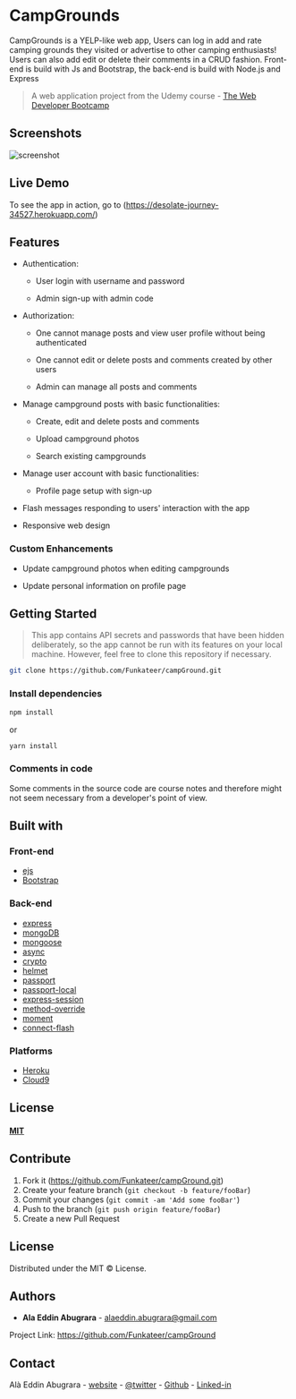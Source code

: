 # CampGrounds
CampGrounds is a YELP-like web app, Users can log in add and rate camping grounds they visited or advertise to other camping enthusiasts! Users can also add edit or delete their comments in a CRUD fashion. Front-end is build with Js and Bootstrap, the back-end is build with Node.js and Express

> A web application project from the Udemy course - [The Web Developer Bootcamp](https://www.udemy.com/the-web-developer-bootcamp/)


## Screenshots
![screenshot](https://alabugrara.com/img/campGround-poster.png)


## Live Demo
To see the app in action, go to (https://desolate-journey-34527.herokuapp.com/)


## Features
* Authentication:

  * User login with username and password

  * Admin sign-up with admin code

* Authorization:

  * One cannot manage posts and view user profile without being authenticated

  * One cannot edit or delete posts and comments created by other users

  * Admin can manage all posts and comments

* Manage campground posts with basic functionalities:

  * Create, edit and delete posts and comments

  * Upload campground photos

  * Search existing campgrounds

* Manage user account with basic functionalities:

  * Profile page setup with sign-up

* Flash messages responding to users' interaction with the app

* Responsive web design


### Custom Enhancements
* Update campground photos when editing campgrounds

* Update personal information on profile page


## Getting Started
> This app contains API secrets and passwords that have been hidden deliberately, so the app cannot be run with its features on your local machine. However, feel free to clone this repository if necessary.

```sh
git clone https://github.com/Funkateer/campGround.git
```


### Install dependencies
```sh
npm install
```

or

```sh
yarn install
```


### Comments in code
Some comments in the source code are course notes and therefore might not seem necessary from a developer's point of view.


## Built with


### Front-end
* [ejs](http://ejs.co/)
* [Bootstrap](https://getbootstrap.com/docs/3.3/)


### Back-end
* [express](https://expressjs.com/)
* [mongoDB](https://www.mongodb.com/)
* [mongoose](http://mongoosejs.com/)
* [async](http://caolan.github.io/async/)
* [crypto](https://nodejs.org/api/crypto.html#crypto_crypto)
* [helmet](https://helmetjs.github.io/)
* [passport](http://www.passportjs.org/)
* [passport-local](https://github.com/jaredhanson/passport-local#passport-local)
* [express-session](https://github.com/expressjs/session#express-session)
* [method-override](https://github.com/expressjs/method-override#method-override)
* [moment](https://momentjs.com/)
* [connect-flash](https://github.com/jaredhanson/connect-flash#connect-flash)

### Platforms

* [Heroku](https://www.heroku.com/)
* [Cloud9](https://aws.amazon.com/cloud9/?origin=c9io)
## License

#### [MIT](./LICENSE)

## Contribute
1. Fork it (<https://github.com/Funkateer/campGround.git>)
2. Create your feature branch (`git checkout -b feature/fooBar`)
3. Commit your changes (`git commit -am 'Add some fooBar'`)
4. Push to the branch (`git push origin feature/fooBar`)
5. Create a new Pull Request


## License
Distributed under the MIT ©  License.


## Authors
* **Ala Eddin Abugrara** - alaeddin.abugrara@gmail.com

Project Link: https://github.com/Funkateer/campGround


## Contact
Alà Eddin Abugrara - [website](http://www.alabugrara.com) - [@twitter](https://twitter.com/twitter_handle) - [Github](https://github.com/Funkateer) - [Linked-in](https://www.linkedin.com/in/al%C3%A0-eddin-abugrara-214ba5115/)


<!-- Markdown links & imgs  -->
